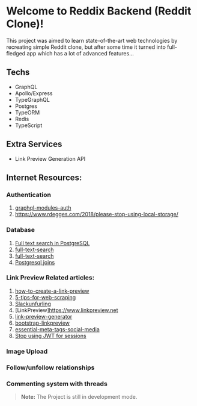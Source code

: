 # Welcome to Reddix Backend (Reddit Clone)!

This project was aimed to learn state-of-the-art web technologies by recreating simple Reddit clone, but after some time it turned into full-fledged app which has a lot of advanced features...

## Techs
   - GraphQL
   - Apollo/Express
   - TypeGraphQL
   - Postgres
   - TypeORM
   - Redis
   - TypeScript

## Extra Services 
  - Link Preview Generation API

## Internet Resources:

### Authentication
  1. [graphql-modules-auth](https://the-guild.dev/blog/graphql-modules-auth)
  2. https://www.rdegges.com/2018/please-stop-using-local-storage/

### Database 
  1. [Full text search in PostgreSQL](https://www.postgresql.eu/events/pgconfeu2018/sessions/session/2116/slides/137/pgconf.eu-2018-fts.pdf)
  2. [full-text-search](https://www.paulox.net/2017/12/22/full-text-search-in-django-with-postgresql)
  3. [full-text-search](https://rocky.dev/full-text-search)
  4. [Postgresql joins](https://www.postgresqltutorial.com/postgresql-joins)

### Link Preview Related articles:
  1. [how-to-create-a-link-preview](https://andrejgajdos.com/how-to-create-a-link-preview)
  2. [5-tips-for-web-scraping](https://www.scraperapi.com/blog/5-tips-for-web-scraping)
  3. [Slackunfurling](https://medium.com/slack-developer-blog/everything-you-ever-wanted-to-know-about-unfurling-but-were-afraid-to-ask-or-how-to-make-your-e64b4bb9254)
  4. [LinkPreview]https://www.linkpreview.net
  5. [link-preview-generator](https://github.com/AndrejGajdos/link-preview-generator)
  6. [bootstrap-linkpreview](https://github.com/Ekito/bootstrap-linkpreview)
  7. [essential-meta-tags-social-media](https://css-tricks.com/essential-meta-tags-social-media)
  8. [Stop using JWT for sessions](http://cryto.net/~joepie91/blog/2016/06/13/stop-using-jwt-for-sessions)

### Image Upload

### Follow/unfollow relationships

### Commenting system with threads

> **Note:** The Project is still in development mode.